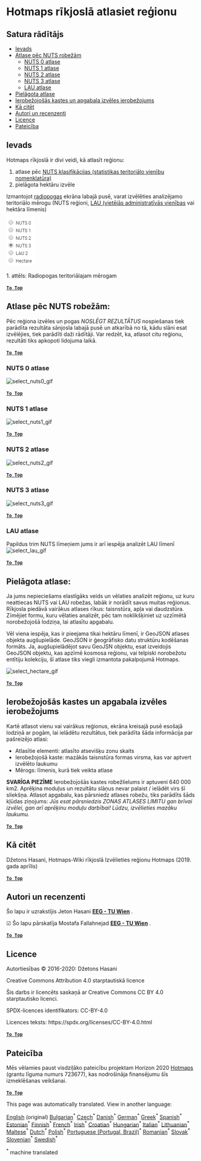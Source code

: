 <h1><a class="anchor" id="select-a-region-in-the-hotmaps-toolbox" href="#select-a-region-in-the-hotmaps-toolbox"><i class="fa fa-link"></i></a>Hotmaps rīkjoslā atlasiet reģionu</h1><h2><a class="anchor" id="table-of-contents" href="#table-of-contents"><i class="fa fa-link"></i></a> Satura rādītājs</h2><ul><li> <a href="#introduction">Ievads</a></li><li> <a href="#selection-by-nuts-boundaries">Atlase pēc NUTS robežām</a><ul><li> <a href="#selection-by-nuts-boundaries_nuts-0-selection">NUTS 0 atlase</a></li><li> <a href="#selection-by-nuts-boundaries_nuts-1-selection">NUTS 1 atlase</a></li><li> <a href="#selection-by-nuts-boundaries_nuts-2-selection">NUTS 2 atlase</a></li><li> <a href="#selection-by-nuts-boundaries_nuts-3-selection">NUTS 3 atlase</a></li><li> <a href="#selection-by-nuts-boundaries_lau-selection">LAU atlase</a></li></ul></li><li> <a href="#custom-selection">Pielāgota atlase</a></li><li> <a href="#bounding-box-and-area-selection-limit">Ierobežojošās kastes un apgabala izvēles ierobežojums</a></li><li> <a href="#how-to-cite">Kā citēt</a></li><li> <a href="#authors-and-reviewers">Autori un recenzenti</a></li><li> <a href="#license">Licence</a></li><li> <a href="#acknowledgement">Pateicība</a></li></ul><h2><a class="anchor" id="introduction" href="#introduction"><i class="fa fa-link"></i></a> Ievads</h2><p> Hotmaps rīkjoslā ir divi veidi, kā atlasīt reģionu:</p><ol><li> atlase pēc <a href="https://ec.europa.eu/eurostat/web/nuts/background">NUTS klasifikācijas (statistikas teritoriālo vienību nomenklatūra)</a></li><li> pielāgota hektāru izvēle</li></ol><p> Izmantojot <a href="#fig1">radiopogas</a> ekrāna labajā pusē, varat izvēlēties analizējamo teritoriālo mērogu (NUTS reģioni, <a href="https://ec.europa.eu/eurostat/web/nuts/local-administrative-units">LAU (vietējās administratīvās vienības</a> vai hektāra līmenis)</p><p><a name="Fig1"><img alt="radio_buttons_png" src="../images/general_tool_functionalities_and_structure/radio_buttons.png"/></a></p><p> 1. attēls: Radiopogas teritoriālajam mērogam</p><p> <a href="#table-of-contents"><strong><code>To Top</code></strong></a></p><h2><a class="anchor" id="selection-by-nuts-boundaries-" href="#selection-by-nuts-boundaries-"><i class="fa fa-link"></i></a> Atlase pēc NUTS robežām:</h2><p> Pēc reģiona izvēles un pogas <em>NOSLĒGT REZULTĀTUS</em> nospiešanas tiek parādīta rezultāta sānjosla labajā pusē un atkarībā no tā, kādu slāni esat izvēlējies, tiek parādīti daži rādītāji. Var redzēt, ka, atlasot citu reģionu, rezultāti tiks apkopoti lidojuma laikā.</p><p> <a href="#table-of-contents"><strong><code>To Top</code></strong></a></p><h3><a class="anchor" id="nuts-0-selection" href="#nuts-0-selection"><i class="fa fa-link"></i></a> NUTS 0 atlase</h3><img alt="select_nuts0_gif" src="https://wiki.hotmaps.hevs.ch/images/general_tool_functionalities_and_structure/selecting_nuts0.gif"/><p> <a href="#table-of-contents"><strong><code>To Top</code></strong></a></p><h3><a class="anchor" id="nuts-1-selection" href="#nuts-1-selection"><i class="fa fa-link"></i></a> NUTS 1 atlase</h3><img alt="select_nuts1_gif" src="https://wiki.hotmaps.hevs.ch/images/general_tool_functionalities_and_structure/selecting_nuts1.gif"/><p> <a href="#table-of-contents"><strong><code>To Top</code></strong></a></p><h3><a class="anchor" id="nuts-2-selection" href="#nuts-2-selection"><i class="fa fa-link"></i></a> NUTS 2 atlase</h3><img alt="select_nuts2_gif" src="https://wiki.hotmaps.hevs.ch/images/general_tool_functionalities_and_structure/selecting_nuts2.gif"/><p> <a href="#table-of-contents"><strong><code>To Top</code></strong></a></p><h3><a class="anchor" id="nuts-3-selection" href="#nuts-3-selection"><i class="fa fa-link"></i></a> NUTS 3 atlase</h3><img alt="select_nuts3_gif" src="https://wiki.hotmaps.hevs.ch/images/general_tool_functionalities_and_structure/selecting_nuts3.gif"/><p> <a href="#table-of-contents"><strong><code>To Top</code></strong></a></p><h3><a class="anchor" id="lau-selection" href="#lau-selection"><i class="fa fa-link"></i></a> LAU atlase</h3><p> Papildus trim NUTS līmeņiem jums ir arī iespēja analizēt LAU līmenī<img alt="select_lau_gif" src="../images/general_tool_functionalities_and_structure/selecting_lau.gif"/></p><p> <a href="#table-of-contents"><strong><code>To Top</code></strong></a></p><h2><a class="anchor" id="custom-selection-" href="#custom-selection-"><i class="fa fa-link"></i></a> Pielāgota atlase:</h2><p> Ja jums nepieciešams elastīgāks veids un vēlaties analizēt reģionu, uz kuru neattiecas NUTS vai LAU robežas, labāk ir norādīt savus muitas reģionus. Rīkjosla piedāvā vairākus atlases rīkus: taisnstūra, apļa vai daudzstūra. Zīmējiet formu, kuru vēlaties analizēt, pēc tam noklikšķiniet uz uzzīmētā norobežojošā lodziņa, lai atlasītu apgabalu.</p><p> Vēl viena iespēja, kas ir pieejama tikai hektāru līmenī, ir GeoJSON atlases objekta augšupielāde. GeoJSON ir ģeogrāfisko datu struktūru kodēšanas formāts. Ja, augšupielādējot savu GeoJSN objektu, esat izveidojis GeoJSON objektu, kas apzīmē kosmosa reģionu, vai telpiski norobežotu entītiju kolekciju, šī atlase tiks viegli izmantota pakalpojumā Hotmaps.</p><p><img alt="select_hectare_gif" src="../images/general_tool_functionalities_and_structure/selecting_hectare.gif"/></p><p> <a href="#table-of-contents"><strong><code>To Top</code></strong></a></p><h2><a class="anchor" id="bounding-box-and-area-selection-limit" href="#bounding-box-and-area-selection-limit"><i class="fa fa-link"></i></a> Ierobežojošās kastes un apgabala izvēles ierobežojums</h2><p> Kartē atlasot vienu vai vairākus reģionus, ekrāna kreisajā pusē esošajā lodziņā ar pogām, lai ielādētu rezultātus, tiek parādīta šāda informācija par pašreizējo atlasi:</p><ul><li> Atlasītie elementi: atlasīto atsevišķu zonu skaits</li><li> Ierobežojošā kaste: mazākās taisnstūra formas virsma, kas var aptvert izvēlēto laukumu</li><li> Mērogs: līmenis, kurā tiek veikta atlase</li></ul><p> <strong>SVARĪGA PIEZĪME</strong> Ierobežojošās kastes robežlielums ir aptuveni 640 000 km2. Aprēķina moduļus un rezultātu slāņus nevar palaist / ielādēt virs šī sliekšņa. Atlasot apgabalu, kas pārsniedz atlases robežu, tiks parādīts šāds kļūdas ziņojums: <em>Jūs esat pārsniedzis ZONAS ATLASES LIMITU gan brīvai izvēlei, gan arī aprēķinu moduļu darbībai! Lūdzu, izvēlieties mazāku laukumu.</em></p><p> <a href="#table-of-contents"><strong><code>To Top</code></strong></a></p><h2><a class="anchor" id="how-to-cite" href="#how-to-cite"><i class="fa fa-link"></i></a> Kā citēt</h2><p> Džetons Hasani, Hotmaps-Wiki rīkjoslā Izvēlieties reģionu Hotmaps (2019. gada aprīlis)</p><p> <a href="#table-of-contents"><strong><code>To Top</code></strong></a></p><h2><a class="anchor" id="authors-and-reviewers" href="#authors-and-reviewers"><i class="fa fa-link"></i></a> Autori un recenzenti</h2><p> Šo lapu ir uzrakstījis Jeton Hasani <strong><a href="https://eeg.tuwien.ac.at/">EEG - TU Wien</a></strong> .</p><p> ☑ Šo lapu pārskatīja Mostafa Fallahnejad <strong><a href="https://eeg.tuwien.ac.at/">EEG - TU Wien</a></strong> .</p><p> <a href="#table-of-contents"><strong><code>To Top</code></strong></a></p><h2><a class="anchor" id="license" href="#license"><i class="fa fa-link"></i></a> Licence</h2><p> Autortiesības © 2016-2020: Džetons Hasani</p><p> Creative Commons Attribution 4.0 starptautiskā licence</p><p> Šis darbs ir licencēts saskaņā ar Creative Commons CC BY 4.0 starptautisko licenci.</p><p> SPDX-licences identifikators: CC-BY-4.0</p><p> Licences teksts: https://spdx.org/licenses/CC-BY-4.0.html</p><p><ins> <code><strong><a href="#hotmaps-toolbox">To Top</a></strong></code></ins></p><h2><a class="anchor" id="acknowledgement" href="#acknowledgement"><i class="fa fa-link"></i></a> Pateicība</h2><p> Mēs vēlamies paust visdziļāko pateicību projektam Horizon 2020 <a href="https://www.hotmaps-project.eu">Hotmaps</a> (grantu līguma numurs 723677), kas nodrošināja finansējumu šīs izmeklēšanas veikšanai.</p><p> <a href="#table-of-contents"><strong><code>To Top</code></strong></a></p>
<!--- THIS IS A SUPER UNIQUE IDENTIFIER -->

This page was automatically translated. View in another language:

[English](../en/Select-a-region-in-the-Hotmaps-toolbox) (original) [Bulgarian](../bg/Select-a-region-in-the-Hotmaps-toolbox)<sup>\*</sup> [Czech](../cs/Select-a-region-in-the-Hotmaps-toolbox)<sup>\*</sup> [Danish](../da/Select-a-region-in-the-Hotmaps-toolbox)<sup>\*</sup> [German](../de/Select-a-region-in-the-Hotmaps-toolbox)<sup>\*</sup> [Greek](../el/Select-a-region-in-the-Hotmaps-toolbox)<sup>\*</sup> [Spanish](../es/Select-a-region-in-the-Hotmaps-toolbox)<sup>\*</sup> [Estonian](../et/Select-a-region-in-the-Hotmaps-toolbox)<sup>\*</sup> [Finnish](../fi/Select-a-region-in-the-Hotmaps-toolbox)<sup>\*</sup> [French](../fr/Select-a-region-in-the-Hotmaps-toolbox)<sup>\*</sup> [Irish](../ga/Select-a-region-in-the-Hotmaps-toolbox)<sup>\*</sup> [Croatian](../hr/Select-a-region-in-the-Hotmaps-toolbox)<sup>\*</sup> [Hungarian](../hu/Select-a-region-in-the-Hotmaps-toolbox)<sup>\*</sup> [Italian](../it/Select-a-region-in-the-Hotmaps-toolbox)<sup>\*</sup> [Lithuanian](../lt/Select-a-region-in-the-Hotmaps-toolbox)<sup>\*</sup>  [Maltese](../mt/Select-a-region-in-the-Hotmaps-toolbox)<sup>\*</sup> [Dutch](../nl/Select-a-region-in-the-Hotmaps-toolbox)<sup>\*</sup> [Polish](../pl/Select-a-region-in-the-Hotmaps-toolbox)<sup>\*</sup> [Portuguese (Portugal, Brazil)](../pt/Select-a-region-in-the-Hotmaps-toolbox)<sup>\*</sup> [Romanian](../ro/Select-a-region-in-the-Hotmaps-toolbox)<sup>\*</sup> [Slovak](../sk/Select-a-region-in-the-Hotmaps-toolbox)<sup>\*</sup> [Slovenian](../sl/Select-a-region-in-the-Hotmaps-toolbox)<sup>\*</sup> [Swedish](../sv/Select-a-region-in-the-Hotmaps-toolbox)<sup>\*</sup> 

<sup>\*</sup> machine translated
